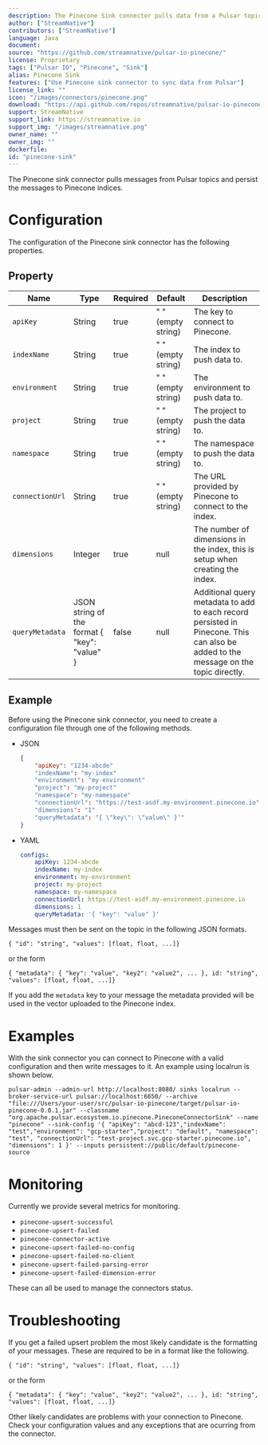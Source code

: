 ```yaml
---
description: The Pinecone Sink connector pulls data from a Pulsar topic and then stores it into a Pinecone Index.
author: ["StreamNative"]
contributors: ["StreamNative"]
language: Java
document:
source: "https://github.com/streamnative/pulsar-io-pinecone/"
license: Proprietary
tags: ["Pulsar IO", "Pinecone", "Sink"]
alias: Pinecone Sink
features: ["Use Pinecone sink connector to sync data from Pulsar"]
license_link: ""
icon: "/images/connectors/pinecone.png"
download: "https://api.github.com/repos/streamnative/pulsar-io-pinecone/tarball/refs/tags/v0.0.1"
support: StreamNative
support_link: https://streamnative.io
support_img: "/images/streamnative.png"
owner_name: ""
owner_img: ""
dockerfile:
id: "pinecone-sink"
---
```


The Pinecone sink connector pulls messages from Pulsar topics and persist the messages to Pinecone indices.


# Configuration

The configuration of the Pinecone sink connector has the following properties.


## Property

| Name | Type|Required | Default | Description
|------|----------|----------|---------|-------------|
| `apiKey` |String| true | " " (empty string) | The key to connect to Pinecone. |
| `indexName` |String| true | " " (empty string) | The index to push data to. |
| `environment` |String| true | " " (empty string) | The environment to push data to. |
| `project` |String| true | " " (empty string) | The project to push the data to. |
| `namespace` |String| true | " " (empty string) | The namespace to push the data to. |
| `connectionUrl` |String| true | " " (empty string) | The URL provided by Pinecone to connect to the index. |
| `dimensions` |Integer| true | null | The number of dimensions in the index, this is setup when creating the index. |
| `queryMetadata` | JSON string of the format { "key": "value" } | false | null | Additional query metadata to add to each record persisted in Pinecone. This can also be added to the message on the topic directly. |



## Example

Before using the Pinecone sink connector, you need to create a configuration file through one of the following methods.

* JSON

    ```json
    {
        "apiKey": "1234-abcde"
        "indexName": "my-index"
        "environment": "my-environment"
        "project": "my-project"
        "namespace": "my-namespace"
        "connectionUrl": "https://test-asdf.my-environment.pinecone.io"
        "dimensions": "1"
        "queryMetadata": "{ \"key\": \"value\" }'"
    }
    ```

* YAML

    ```yaml
    configs:
        apiKey: 1234-abcde
        indexName: my-index
        environment: my-environment
        project: my-project
        namespace: my-namespace
        connectionUrl: https://test-asdf.my-environment.pinecone.io
        dimensions: 1
        queryMetadata: '{ "key": "value" }'
    ```

Messages must then be sent on the topic in the following JSON formats.

```
{ "id": "string", "values": [float, float, ...]}
```

or the form
```
{ "metadata": { "key": "value", "key2": "value2", ... }, id: "string", "values": [float, float, ...]}
```

If you add the `metadata` key to your message the metadata provided will be used in the vector uploaded to the Pinecone index.

# Examples

With the sink connector you can connect to Pinecone with a valid configuration
and then write messages to it. An example using localrun is shown below.

```
pulsar-admin --admin-url http://localhost:8080/ sinks localrun --broker-service-url pulsar://localhost:6650/ --archive "file:///Users/your-user/src/pulsar-io-pinecone/target/pulsar-io-pinecone-0.0.1.jar" --classname "org.apache.pulsar.ecosystem.io.pinecone.PineconeConnectorSink" --name "pinecone" --sink-config '{ "apiKey": "abcd-123","indexName": "test","environment": "gcp-starter","project": "default", "namespace": "test", "connectionUrl": "test-project.svc.gcp-starter.pinecone.io", "dimensions": 1 }' --inputs persistent://public/default/pinecone-source
```

# Monitoring

Currently we provide several metrics for monitoring.

- `pinecone-upsert-successful`
- `pinecone-upsert-failed`
- `pinecone-connector-active`
- `pinecone-upsert-failed-no-config`
- `pinecone-upsert-failed-no-client`
- `pinecone-upsert-failed-parsing-error`
- `pinecone-upsert-failed-dimension-error`

These can all be used to manage the connectors status.

# Troubleshooting

If you get a failed upsert problem the most likely candidate is the formatting
of your messages. These are required to be in a format like the following.

```
{ "id": "string", "values": [float, float, ...]}
```

or the form
```
{ "metadata": { "key": "value", "key2": "value2", ... }, id: "string", "values": [float, float, ...]}
```

Other likely candidates are problems with your connection to Pinecone. Check your
configuration values and any exceptions that are ocurring from the connector.
